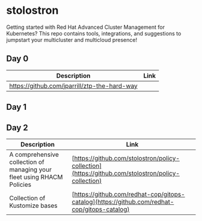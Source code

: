 # stolostron
Getting started with Red Hat Advanced Cluster Management for Kubernetes?  This repo contains tools, integrations, and suggestions to jumpstart your multicluster and multicloud presence!

## Day 0

| Description | Link |
|-------------|------|
| https://github.com/jparrill/ztp-the-hard-way |

## Day 1


## Day 2

| Description | Link |
|-------------|------|
| A comprehensive collection of managing your fleet using RHACM Policies | [https://github.com/stolostron/policy-collection](https://github.com/stolostron/policy-collection) |
| Collection of Kustomize bases | [https://github.com/redhat-cop/gitops-catalog](https://github.com/redhat-cop/gitops-catalog) |

